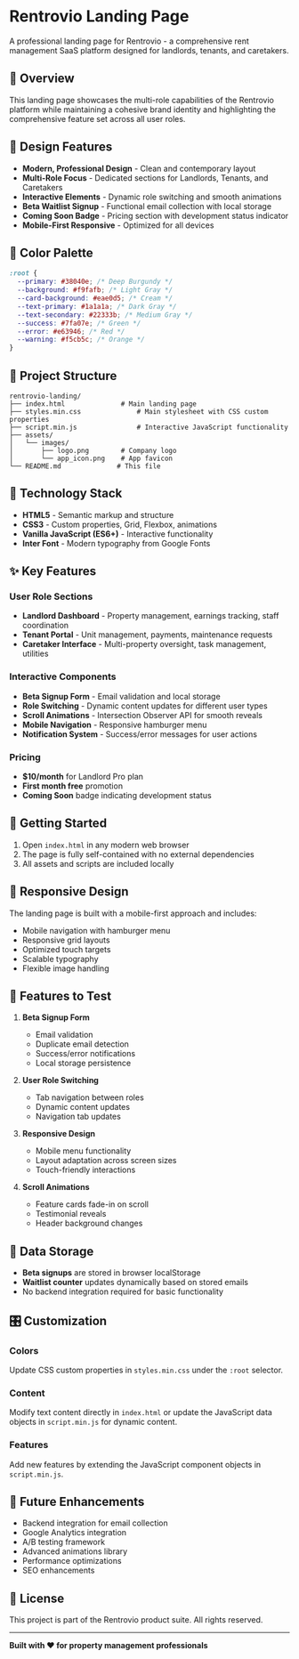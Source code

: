 # Rentrovio Landing Page

A professional landing page for Rentrovio - a comprehensive rent management SaaS platform designed for landlords, tenants, and caretakers.

## 🎯 Overview

This landing page showcases the multi-role capabilities of the Rentrovio platform while maintaining a cohesive brand identity and highlighting the comprehensive feature set across all user roles.

## 🎨 Design Features

- **Modern, Professional Design** - Clean and contemporary layout
- **Multi-Role Focus** - Dedicated sections for Landlords, Tenants, and Caretakers
- **Interactive Elements** - Dynamic role switching and smooth animations
- **Beta Waitlist Signup** - Functional email collection with local storage
- **Coming Soon Badge** - Pricing section with development status indicator
- **Mobile-First Responsive** - Optimized for all devices

## 🎨 Color Palette

```css
:root {
  --primary: #38040e; /* Deep Burgundy */
  --background: #f9fafb; /* Light Gray */
  --card-background: #eae0d5; /* Cream */
  --text-primary: #1a1a1a; /* Dark Gray */
  --text-secondary: #22333b; /* Medium Gray */
  --success: #7fa07e; /* Green */
  --error: #e63946; /* Red */
  --warning: #f5cb5c; /* Orange */
}
```

## 📁 Project Structure

```
rentrovio-landing/
├── index.html              # Main landing page
├── styles.min.css              # Main stylesheet with CSS custom properties
├── script.min.js               # Interactive JavaScript functionality
├── assets/
│   └── images/
│       ├── logo.png        # Company logo
│       └── app_icon.png    # App favicon
└── README.md              # This file
```

## 🔧 Technology Stack

- **HTML5** - Semantic markup and structure
- **CSS3** - Custom properties, Grid, Flexbox, animations
- **Vanilla JavaScript (ES6+)** - Interactive functionality
- **Inter Font** - Modern typography from Google Fonts

## ✨ Key Features

### User Role Sections

- **Landlord Dashboard** - Property management, earnings tracking, staff coordination
- **Tenant Portal** - Unit management, payments, maintenance requests
- **Caretaker Interface** - Multi-property oversight, task management, utilities

### Interactive Components

- **Beta Signup Form** - Email validation and local storage
- **Role Switching** - Dynamic content updates for different user types
- **Scroll Animations** - Intersection Observer API for smooth reveals
- **Mobile Navigation** - Responsive hamburger menu
- **Notification System** - Success/error messages for user actions

### Pricing

- **$10/month** for Landlord Pro plan
- **First month free** promotion
- **Coming Soon** badge indicating development status

## 🚀 Getting Started

1. Open `index.html` in any modern web browser
2. The page is fully self-contained with no external dependencies
3. All assets and scripts are included locally

## 📱 Responsive Design

The landing page is built with a mobile-first approach and includes:

- Mobile navigation with hamburger menu
- Responsive grid layouts
- Optimized touch targets
- Scalable typography
- Flexible image handling

## 🧪 Features to Test

1. **Beta Signup Form**

   - Email validation
   - Duplicate email detection
   - Success/error notifications
   - Local storage persistence

2. **User Role Switching**

   - Tab navigation between roles
   - Dynamic content updates
   - Navigation tab updates

3. **Responsive Design**

   - Mobile menu functionality
   - Layout adaptation across screen sizes
   - Touch-friendly interactions

4. **Scroll Animations**
   - Feature cards fade-in on scroll
   - Testimonial reveals
   - Header background changes

## 💾 Data Storage

- **Beta signups** are stored in browser localStorage
- **Waitlist counter** updates dynamically based on stored emails
- No backend integration required for basic functionality

## 🎛️ Customization

### Colors

Update CSS custom properties in `styles.min.css` under the `:root` selector.

### Content

Modify text content directly in `index.html` or update the JavaScript data objects in `script.min.js` for dynamic content.

### Features

Add new features by extending the JavaScript component objects in `script.min.js`.

## 🔮 Future Enhancements

- Backend integration for email collection
- Google Analytics integration
- A/B testing framework
- Advanced animations library
- Performance optimizations
- SEO enhancements

## 📄 License

This project is part of the Rentrovio product suite. All rights reserved.

---

**Built with ❤️ for property management professionals**
